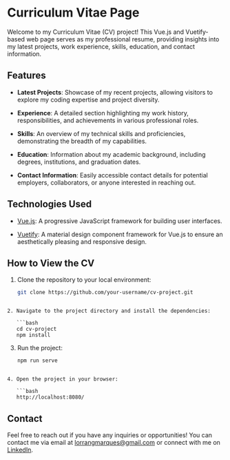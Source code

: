 # Curriculum Vitae Page

Welcome to my Curriculum Vitae (CV) project! This Vue.js and Vuetify-based web page serves as my professional resume, providing insights into my latest projects, work experience, skills, education, and contact information.

## Features

- **Latest Projects**: Showcase of my recent projects, allowing visitors to explore my coding expertise and project diversity.

- **Experience**: A detailed section highlighting my work history, responsibilities, and achievements in various professional roles.

- **Skills**: An overview of my technical skills and proficiencies, demonstrating the breadth of my capabilities.

- **Education**: Information about my academic background, including degrees, institutions, and graduation dates.

- **Contact Information**: Easily accessible contact details for potential employers, collaborators, or anyone interested in reaching out.

## Technologies Used

- [Vue.js](https://vuejs.org/): A progressive JavaScript framework for building user interfaces.

- [Vuetify](https://vuetifyjs.com/): A material design component framework for Vue.js to ensure an aesthetically pleasing and responsive design.

## How to View the CV

1. Clone the repository to your local environment:

   ```bash
   git clone https://github.com/your-username/cv-project.git
```

2. Navigate to the project directory and install the dependencies:

   ```bash
   cd cv-project
   npm install
```

3. Run the project:

   ```bash
   npm run serve
```

4. Open the project in your browser:

   ```bash
   http://localhost:8080/
```

## Contact

Feel free to reach out if you have any inquiries or opportunities! You can contact me via email at lorrangmarques@gmail.com or connect with me on [LinkedIn](https://www.linkedin.com/in/lgmarques/).